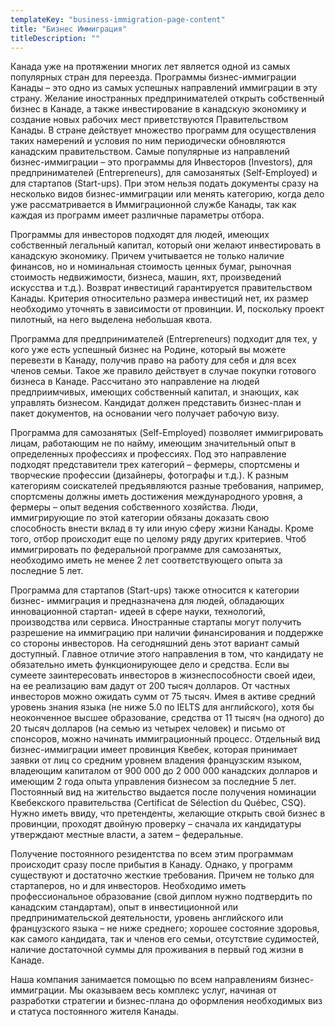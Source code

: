 ```yaml
---
templateKey: "business-immigration-page-content"
title: "Бизнес Иммиграция"
titleDescription: ""
---
```

Канада уже на протяжении многих лет является одной из самых популярных стран для переезда. Программы бизнес-иммиграции Канады – это одно из самых успешных направлений иммиграции в эту страну. Желание иностранных предпринимателей открыть собственный бизнес в Канаде, а также инвестирование в канадскую экономику и создание новых рабочих мест приветствуются Правительством Канады.
В стране действует множество программ для осуществления таких намерений и условия по ним периодически обновляются канадским правительством.
Самые популярные из направлений бизнес-иммиграции – это программы для Инвесторов (Investors), для предпринимателей (Entrepreneurs), для самозанятых (Self-Employed) и для стартапов (Start-ups).
При этом нельзя подать документы сразу на несколько видов бизнес-иммиграции или менять категорию, когда дело уже рассматривается в Иммиграционной службе Канады, так как каждая из программ имеет различные параметры отбора.

Программы для инвесторов подходят для людей, имеющих собственный легальный капитал, который они желают инвестировать в канадскую экономику. Причем учитывается не только наличие финансов, но и номинальная стоимость ценных бумаг, рыночная стоимость недвижимости, бизнеса, машин, яхт, произведений искусства и т.д.). Возврат инвестиций гарантируется правительством Канады.
Критерия относительно размера инвестиций нет, их размер необходимо уточнять в зависимости от провинции. И, поскольку проект пилотный, на него выделена небольшая квота.

Программа для предпринимателей (Entrepreneurs) подходит для тех, у кого уже есть успешный бизнес на Родине, который вы можете перевезти в Канаду, получив право на работу для себя и для всех членов семьи. Такое же правило действует в случае покупки готового бизнеса в Канаде. 
Рассчитано это направление на людей предприимчивых, имеющих  собственный капитал, и знающих, как управлять бизнесом. Кандидат должен представить бизнес-план и пакет документов, на основании чего получает рабочую визу.

Программа для самозанятых (Self-Employed) позволяет иммигрировать лицам, работающим не по найму, имеющим значительный опыт в определенных профессиях и профессиях. Под это направление подходят представители трех категорий – фермеры, спортсмены и творческие профессии (дизайнеры, фотографы и т.д.). К разным категориям соискателей предъявляются разные требования, например, спортсмены должны иметь достижения международного уровня, а фермеры – опыт ведения собственного хозяйства. Люди, иммигрирующие по этой категории обязаны доказать свою способность внести вклад в ту или иную сферу жизни Канады. Кроме того, отбор происходит еще по целому ряду других критериев.
Чтоб иммигрировать по федеральной программе для самозанятых, необходимо иметь не менее 2 лет соответствующего опыта за последние 5 лет.

Программа для стартапов (Start-ups) также относится к категории бизнес- иммиграция и предназначена для людей, обладающих инновационной стартап-  идеей в сфере науки, технологий, производства или сервиса. Иностранные стартапы могут получить разрешение на иммиграцию при наличии финансирования и поддержке со стороны инвесторов. На сегодняшний день этот вариант самый доступный. Главное отличие этого направления в том, что кандидату не обязательно иметь функционирующее дело и средства. Если вы сумеете заинтересовать инвесторов в жизнеспособности своей идеи, на ее реализацию вам дадут от 200 тысяч долларов. От частных инвесторов можно ожидать сумм от 75 тысяч.
Имея в активе средний уровень знания языка (не ниже 5.0 по IELTS для английского), хотя бы неоконченное высшее образование, средства от 11 тысяч (на одного) до 20 тысяч долларов (на семью из четырех человек) и письмо от спонсоров, можно начинать иммиграционный процесс.
Отдельный вид бизнес-иммиграции имеет провинция Квебек, которая принимает заявки от лиц со средним уровнем владения французским языком, владеющим капиталом от 900 000 до 2 000 000 канадских долларов и имеющим 2 года опыта управления бизнесом за последние 5 лет. Постоянный вид на жительство выдается после получения номинации Квебекского правительства (Certificat de Sélection du Québec, CSQ). Нужно иметь ввиду, что претенденты, желающие открыть свой бизнес в провинции, проходят двойную проверку – сначала их кандидатуры утверждают местные власти, а затем –  федеральные.

Получение постоянного резидентства по всем этим программам происходит сразу после прибытия в Канаду.
Однако, у программ существуют и достаточно жесткие требования. Причем не только для стартаперов, но и для инвесторов. Необходимо иметь профессиональное образование (свой диплом нужно подтвердить по канадским стандартам), опыт в инвестиционной или предпринимательской деятельности, уровень английского или французского языка – не ниже среднего; хорошее состояние здоровья, как самого кандидата, так и членов его семьи, отсутствие судимостей, наличие достаточной суммы для проживания в первый год жизни в Канаде.

Наша компания занимается помощью по всем направлениям бизнес-иммиграции. Мы оказываем весь комплекс услуг, начиная от разработки стратегии и бизнес-плана до оформления необходимых виз и статуса постоянного жителя Канады. 


